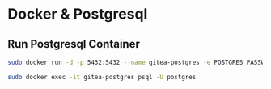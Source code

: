 # Docker & Postgresql

## Run Postgresql Container

```bash
sudo docker run -d -p 5432:5432 --name gitea-postgres -e POSTGRES_PASSWORD=92rs9mnbqe -e PGDATA=/var/lib/postgresql/data/pgdata -v /var/postgresql:/var/lib/postgresql/data postgres

sudo docker exec -it gitea-postgres psql -U postgres
```
